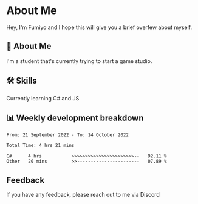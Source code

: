 
# About Me

Hey, I'm Fumiyo and I hope this will give you a brief overfew about myself.


## 🚀 About Me
I'm a student that's currently trying to start a game studio.


## 🛠 Skills

Currently learning C# and JS


## 📊 Weekly development breakdown
<!--START_SECTION:waka-->

```text
From: 21 September 2022 - To: 14 October 2022

Total Time: 4 hrs 21 mins

C#      4 hrs           >>>>>>>>>>>>>>>>>>>>>>>--   92.11 %
Other   20 mins         >>-----------------------   07.89 %
```

<!--END_SECTION:waka-->


## Feedback

If you have any feedback, please reach out to me via Discord
